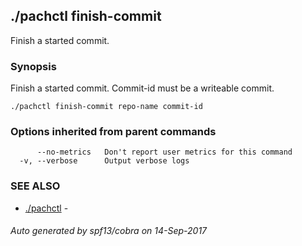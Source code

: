 ## ./pachctl finish-commit

Finish a started commit.

### Synopsis


Finish a started commit. Commit-id must be a writeable commit.

```
./pachctl finish-commit repo-name commit-id
```

### Options inherited from parent commands

```
      --no-metrics   Don't report user metrics for this command
  -v, --verbose      Output verbose logs
```

### SEE ALSO
* [./pachctl](./pachctl.md)	 - 

###### Auto generated by spf13/cobra on 14-Sep-2017
